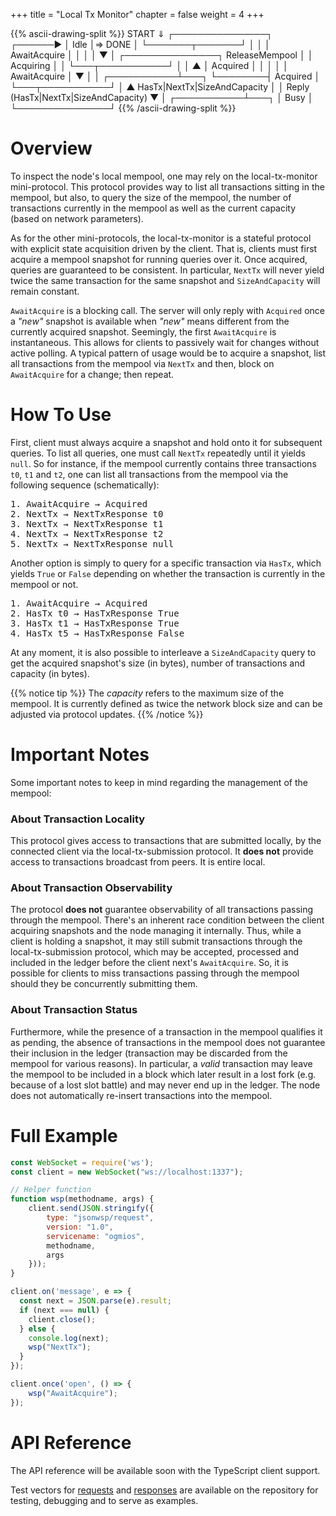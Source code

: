 
+++
title = "Local Tx Monitor"
chapter = false
weight = 4
+++


{{% ascii-drawing-split %}}
                                START
                                  ⇓
                          ┌───────────────┐
                 ┌──────▶ │     Idle      │⇒ DONE 
                 │        └───────┬───────┘
                 │                │
                 │   AwaitAcquire │
                 │                │
                 │                ▼
                 │        ┌───────────────┐
  ReleaseMempool │        │   Acquiring   │
                 │        └───┬───────────┘
                 │            │       ▲
                 │   Acquired │       │ 
                 │            │       │ AwaitAcquire
                 │            ▼       │
                 │        ┌───────────┴───┐
                 └────────┤   Acquired    │
                          └───┬───────────┘
                              │       ▲
 HasTx|NextTx|SizeAndCapacity │       │ Reply (HasTx|NextTx|SizeAndCapacity)
                              ▼       │
                          ┌───────────┴───┐
                          │      Busy     │
                          └───────────────┘
{{% /ascii-drawing-split %}}

# Overview

To inspect the node's local mempool, one may rely on the local-tx-monitor mini-protocol. This protocol provides way to list all transactions sitting in the mempool, but also, to query the size of the mempool, the number of transactions currently in the mempool as well as the current capacity (based on network parameters). 

As for the other mini-protocols, the local-tx-monitor is a stateful protocol with explicit state acquisition driven by the client. That is, clients must first acquire a mempool snapshot for running queries over it. Once acquired, queries are guaranteed to be consistent. In particular, `NextTx` will never yield twice the same transaction for the same snapshot and `SizeAndCapacity` will remain constant. 

`AwaitAcquire` is a blocking call. The server will only reply with `Acquired` once a _"new"_ snapshot is available when _"new"_ means different from the currently acquired snapshot. Seemingly, the first `AwaitAcquire` is instantaneous. This allows for clients to passively wait for changes without active polling. A typical pattern of usage would be to acquire a snapshot, list all transactions from the mempool via `NextTx` and then, block on `AwaitAcquire` for a change; then repeat. 

# How To Use 

First, client must always acquire a snapshot and hold onto it for subsequent queries. To list all queries, one must call `NextTx` repeatedly until it yields `null`. So for instance, if the mempool currently contains three transactions `t0`, `t1` and `t2`, one can list all transactions from the mempool via the following sequence (schematically):

<pre>
1. AwaitAcquire → Acquired
2. NextTx → NextTxResponse t0 
3. NextTx → NextTxResponse t1
4. NextTx → NextTxResponse t2 
5. NextTx → NextTxResponse null 
</pre>

Another option is simply to query for a specific transaction via `HasTx`, which yields `True` or `False` depending on whether the transaction is currently in the mempool or not.

<pre>
1. AwaitAcquire → Acquired
2. HasTx t0 → HasTxResponse True
3. HasTx t1 → HasTxResponse True
4. HasTx t5 → HasTxResponse False
</pre>

At any moment, it is also possible to interleave a `SizeAndCapacity` query to get the acquired snapshot's size (in bytes), number of transactions and capacity (in bytes). 

{{% notice tip %}}
The _capacity_ refers to the maximum size of the mempool. It is currently defined as twice the network block size and can be adjusted via protocol updates. 
{{% /notice %}}

# Important Notes 

Some important notes to keep in mind regarding the management of the mempool:

### About Transaction Locality

This protocol gives access to transactions that are submitted locally, by the connected client via the local-tx-submission protocol. It **does not** provide access to transactions broadcast from peers. It is entire local.

### About Transaction Observability

The protocol **does not** guarantee observability of all transactions passing through the mempool. There's an inherent race condition between the client acquiring snapshots and the node managing it internally. Thus, while a client is holding a snapshot, it may still submit transactions through the local-tx-submission protocol, which may be accepted, processed and included in the ledger before the client next's `AwaitAcquire`. So, it is possible for clients to miss transactions passing through the mempool should they be concurrently submitting them. 

### About Transaction Status

Furthermore, while the presence of a transaction in the mempool qualifies it as pending, the absence of transactions in the mempool does not guarantee their inclusion in the ledger (transaction may be discarded from the mempool for various reasons). In particular, a _valid_ transaction may leave the mempool to be included in a block which later result in a lost fork (e.g. because of a lost slot battle) and may never end up in the ledger. The node does not automatically re-insert transactions into the mempool. 

# Full Example

```js
const WebSocket = require('ws');
const client = new WebSocket("ws://localhost:1337");

// Helper function
function wsp(methodname, args) {
    client.send(JSON.stringify({
        type: "jsonwsp/request",
        version: "1.0",
        servicename: "ogmios",
        methodname,
        args
    }));
}

client.on('message', e => {
  const next = JSON.parse(e).result;
  if (next === null) {
    client.close();
  } else {
    console.log(next);
    wsp("NextTx");
  }
});

client.once('open', () => {
    wsp("AwaitAcquire");
});
```

# API Reference

The API reference will be available soon with the TypeScript client support.

Test vectors for [requests](https://github.com/CardanoSolutions/ogmios/tree/master/server/test/vectors/TxMonitor/Request) and [responses](https://github.com/CardanoSolutions/ogmios/tree/master/server/test/vectors/TxMonitor/Response) are available on the repository for testing, debugging and to serve as examples.
